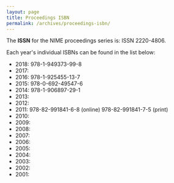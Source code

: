 ```yaml
---
layout: page
title: Proceedings ISBN
permalink: /archives/proceedings-isbn/
---
```


The **ISSN** for the NIME proceedings series is: ISSN 2220-4806.

Each year's individual ISBNs can be found in the list below:

* 2018: 978-1-949373-99-8	
* 2017:
* 2016: 978-1-925455-13-7
* 2015: 978-0-692-49547-6
* 2014: 978-1-906897-29-1
* 2013:
* 2012:
* 2011: 978-82-991841-6-8 (online) 978-82-991841-7-5 (print)
* 2010:
* 2009:
* 2008:
* 2007:
* 2006:
* 2005:
* 2004:
* 2003:
* 2002:
* 2001:
